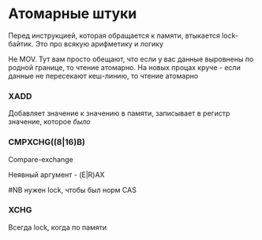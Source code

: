 # Атомарные штуки

Перед инструкцией, которая обращается к памяти, втыкается lock-байтик. Это про всякую арифметику и логику

Не MOV. Тут вам просто обещают, что если у вас данные выровнены по родной границе, то чтение атомарно. На новых процах круче - если данные не пересекают кеш-линию, то чтение атомарно

### XADD
Добавляет значение к значению в памяти, записывает в регистр значение, которое _было_

### CMPXCHG((8|16)B)

Compare-exchange

Неявный аргумент - (E|R)AX

#NB нужен lock, чтобы был норм CAS

### XCHG

Всегда lock, когда по памяти